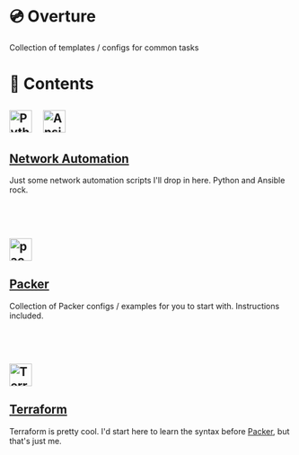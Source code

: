 # 💿 Overture

Collection of templates / configs for common tasks


# 📖 Contents

## <img src="https://www.python.org/static/favicon.ico" alt="Python" width="40"> &nbsp;&nbsp; <img src="https://www.ansible.com/hs-fs/hub/330046/file-448313641.png" alt="Ansible" width="40">
## [Network Automation](/Network-Automation/)

Just some network automation scripts I'll drop in here. Python and Ansible rock.

<br>
<br>

## <img src="https://www.packer.io/packer/favicon.ico" alt="packer" width = "40">
## [Packer](/Packer/)

Collection of Packer configs / examples for you to start with. Instructions included.

<br>
<br>

## <img src="https://www.terraform.io/favicon.ico" alt="Terraform" width="40"> 
## [Terraform](/Terraform/)

Terraform is pretty cool. I'd start here to learn the syntax before [Packer](#packerpacker), but that's just me.